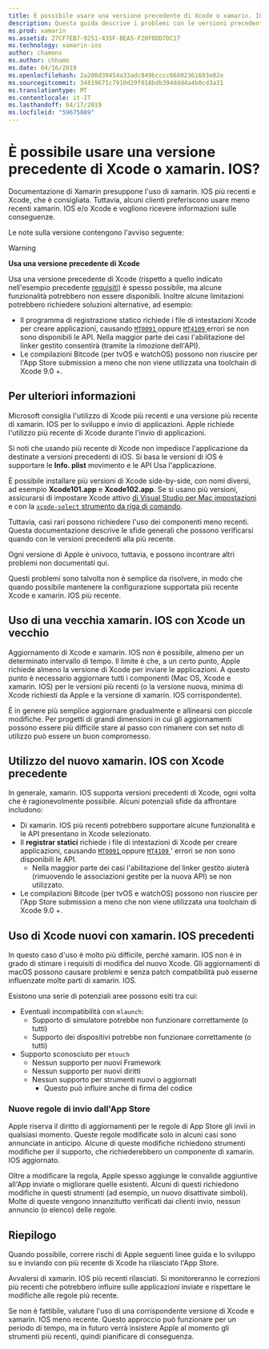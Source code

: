 ```yaml
---
title: È possibile usare una versione precedente di Xcode o xamarin. IOS
description: Questa guida descrive i problemi con le versioni precedenti di Xcode o xamarin. IOS (rispetto alla versione stabile corrente).
ms.prod: xamarin
ms.assetid: 27CF7EB7-9251-435F-BEA5-F20F8DD7DC17
ms.technology: xamarin-ios
author: chamons
ms.author: chhamo
ms.date: 04/16/2019
ms.openlocfilehash: 2a208d39454a33adc849bcccc66802361693e82e
ms.sourcegitcommit: 34819671c7910d29f018bdb394ddd4a4b0cd3a31
ms.translationtype: MT
ms.contentlocale: it-IT
ms.lasthandoff: 04/17/2019
ms.locfileid: "59675889"
---
```

# <a name="can-i-use-an-older-version-of-xcode-or-xamarinios"></a>È possibile usare una versione precedente di Xcode o xamarin. IOS?

Documentazione di Xamarin presuppone l'uso di xamarin. IOS più recenti e Xcode, che è consigliata. Tuttavia, alcuni clienti preferiscono usare meno recenti xamarin. IOS e/o Xcode e vogliono ricevere informazioni sulle conseguenze.

Le note sulla versione contengono l'avviso seguente:

> [!WARNING]
> **Usa una versione precedente di Xcode**
>
> Usa una versione precedente di Xcode (rispetto a quello indicato nell'esempio precedente [requisiti](https://docs.microsoft.com/xamarin/ios/release-notes/12/12.8#requirements)) è spesso possibile, ma alcune funzionalità potrebbero non essere disponibili. Inoltre alcune limitazioni potrebbero richiedere soluzioni alternative, ad esempio:
>
> - Il programma di registrazione statico richiede i file di intestazioni Xcode per creare applicazioni, causando [ `MT0091` ](https://docs.microsoft.com/xamarin/ios/troubleshooting/mtouch-errors#MT0091) oppure [ `MT4109` ](https://docs.microsoft.com/xamarin/ios/troubleshooting/mtouch-errors#MT4109) errori se non sono disponibili le API. Nella maggior parte dei casi l'abilitazione del linker gestito consentirà (tramite la rimozione dell'API).
> - Le compilazioni Bitcode (per tvOS e watchOS) possono non riuscire per l'App Store submission a meno che non viene utilizzata una toolchain di Xcode 9.0 +.

## <a name="further-information"></a>Per ulteriori informazioni

Microsoft consiglia l'utilizzo di Xcode più recenti e una versione più recente di xamarin. IOS per lo sviluppo e invio di applicazioni. Apple richiede l'utilizzo più recente di Xcode durante l'invio di applicazioni.

Si noti che usando più recente di Xcode non impedisce l'applicazione da destinate a versioni precedenti di iOS. Si basa le versioni di iOS è supportare le **Info. plist** movimento e le API Usa l'applicazione.

È possibile installare più versioni di Xcode side-by-side, con nomi diversi, ad esempio **Xcode101.app** e **Xcode102.app**. Se si usano più versioni, assicurarsi di impostare Xcode attivo [di Visual Studio per Mac impostazioni](~/ios/troubleshooting/questions/ios-sdk.md) e con la [ `xcode-select` ](https://developer.apple.com/library/archive/technotes/tn2339/_index.html#//apple_ref/doc/uid/DTS40014588-CH1-HOW_DO_I_SELECT_THE_DEFAULT_VERSION_OF_XCODE_TO_USE_FOR_MY_COMMAND_LINE_TOOLS_) [strumento da riga di comando](https://developer.apple.com/library/archive/technotes/tn2339/_index.html#//apple_ref/doc/uid/DTS40014588-CH1-HOW_DO_I_SELECT_THE_DEFAULT_VERSION_OF_XCODE_TO_USE_FOR_MY_COMMAND_LINE_TOOLS_).

Tuttavia, casi rari possono richiedere l'uso dei componenti meno recenti. Questa documentazione descrive le sfide generali che possono verificarsi quando con le versioni precedenti alla più recente.

Ogni versione di Apple è univoco, tuttavia, e possono incontrare altri problemi non documentati qui.

Questi problemi sono talvolta non è semplice da risolvere, in modo che quando possibile mantenere la configurazione supportata più recente Xcode e xamarin. IOS più recente.

## <a name="use-of-an-old-xamarinios-with-an-old-xcode"></a>Uso di una vecchia xamarin. IOS con Xcode un vecchio

Aggiornamento di Xcode e xamarin. IOS non è possibile, almeno per un determinato intervallo di tempo. Il limite è che, a un certo punto, Apple richiede almeno la versione di Xcode per inviare le applicazioni. A questo punto è necessario aggiornare tutti i componenti (Mac OS, Xcode e xamarin. IOS) per le versioni più recenti (o la versione nuova, minima di Xcode richiesti da Apple e la versione di xamarin. IOS corrispondente).

È in genere più semplice aggiornare gradualmente e allinearsi con piccole modifiche. Per progetti di grandi dimensioni in cui gli aggiornamenti possono essere più difficile stare al passo con rimanere con set noto di utilizzo può essere un buon compromesso.

## <a name="use-of-new-xamarinios-with-older-xcode"></a>Utilizzo del nuovo xamarin. IOS con Xcode precedente

In generale, xamarin. IOS supporta versioni precedenti di Xcode, ogni volta che è ragionevolmente possibile. Alcuni potenziali sfide da affrontare includono:

- Di xamarin. IOS più recenti potrebbero supportare alcune funzionalità e le API presentano in Xcode selezionato. 
- Il **registrar statici** richiede i file di intestazioni di Xcode per creare applicazioni, causando [ `MT0091` ](~/ios/troubleshooting/mtouch-errors.md#MT0091) oppure [ `MT4109` ](~/ios/troubleshooting/mtouch-errors.md#MT4109)' errori se non sono disponibili le API.
  - Nella maggior parte dei casi l'abilitazione del linker gestito aiuterà (rimuovendo le associazioni gestite per la nuova API) se non utilizzato.
- Le compilazioni Bitcode (per tvOS e watchOS) possono non riuscire per l'App Store submission a meno che non viene utilizzata una toolchain di Xcode 9.0 +.

## <a name="use-of-new-xcode-with-older-xamarinios"></a>Uso di Xcode nuovi con xamarin. IOS precedenti

In questo caso d'uso è molto più difficile, perché xamarin. IOS non è in grado di stimare i requisiti di modifica del nuovo Xcode. Gli aggiornamenti di macOS possono causare problemi e senza patch compatibilità può esserne influenzate molte parti di xamarin. IOS. 

Esistono una serie di potenziali aree possono esiti tra cui:

- Eventuali incompatibilità con `mlaunch`:
  - Supporto di simulatore potrebbe non funzionare correttamente (o tutti)
  - Supporto dei dispositivi potrebbe non funzionare correttamente (o tutti)
- Supporto sconosciuto per `mtouch` 
  - Nessun supporto per nuovi Framework
  - Nessun supporto per nuovi diritti
  - Nessun supporto per strumenti nuovi o aggiornati
    - Questo può influire anche di firma del codice

### <a name="new-appstore-submission-rules"></a>Nuove regole di invio dall'App Store

Apple riserva il diritto di aggiornamenti per le regole di App Store gli invii in qualsiasi momento. Queste regole modificate solo in alcuni casi sono annunciate in anticipo. Alcune di queste modifiche richiedono strumenti modifiche per il supporto, che richiederebbero un componente di xamarin. IOS aggiornato.

Oltre a modificare la regola, Apple spesso aggiunge le convalide aggiuntive all'App inviate o migliorare quelle esistenti. Alcuni di questi richiedono modifiche in questi strumenti (ad esempio, un nuovo disattivate simboli). Molte di queste vengono innanzitutto verificati dai clienti invio, nessun annuncio (o elenco) delle regole.

## <a name="summary"></a>Riepilogo

Quando possibile, correre rischi di Apple seguenti linee guida e lo sviluppo su e inviando con più recente di Xcode ha rilasciato l'App Store.

Avvalersi di xamarin. IOS più recenti rilasciati. Si monitoreranno le correzioni più recenti che potrebbero influire sulle applicazioni inviate e rispettare le modifiche alle regole più recente.

Se non è fattibile, valutare l'uso di una corrispondente versione di Xcode e xamarin. IOS meno recente. Questo approccio può funzionare per un periodo di tempo, ma in futuro verrà insistere Apple al momento gli strumenti più recenti, quindi pianificare di conseguenza.
